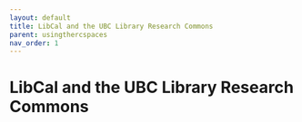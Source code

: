 ```yaml
---
layout: default
title: LibCal and the UBC Library Research Commons
parent: usingthercspaces
nav_order: 1
---
```

# LibCal and the UBC Library Research Commons

